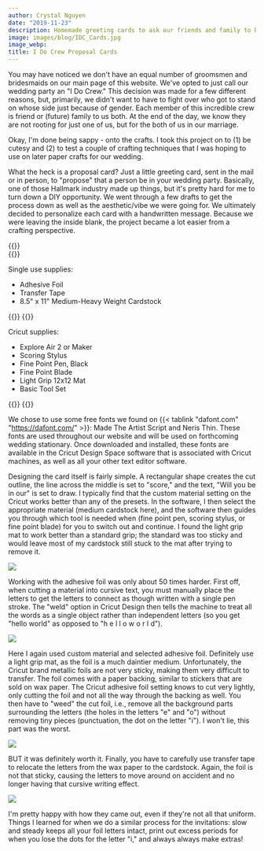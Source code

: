 ```yaml
---
author: Crystal Nguyen
date: "2019-11-23"
description: Homemade greeting cards to ask our friends and family to be apart of our I Do Crew
image: images/blog/IDC_Cards.jpg
image_webp: 
title: I Do Crew Proposal Cards
---
```




You may have noticed we don't have an equal number of groomsmen and bridesmaids on our main page of this website. We've opted to just call our wedding party an "I Do Crew." This decision was made for a few different reasons, but, primarily, we didn't want to have to fight over who got to stand on whose side just because of gender. Each member of this incredible crew is friend or (future) family to us both. At the end of the day, we know they are not rooting for just one of us, but for the both of us in our marriage. 

Okay, I'm done being sappy - onto the crafts. I took this project on to (1) be cutesy and (2) to test a couple of crafting techniques that I was hoping to use on later paper crafts for our wedding. 

What the heck is a proposal card? Just a little greeting card, sent in the mail or in person, to "propose" that a person be in your wedding party. Basically, one of those Hallmark industry made up things, but it's pretty hard for me to turn down a DIY opportunity. We went through a few drafts to get the process down as well as the aesthetic/vibe we were going for. We ultimately decided to personalize each card with a handwritten message. Because we were leaving the inside blank, the project became a lot easier from a crafting perspective. 

{{<row>}}  
{{<column>}}

Single use supplies:

* Adhesive Foil 
* Transfer Tape 
* 8.5" x 11" Medium-Heavy Weight Cardstock
  
{{</column>}}
{{<column>}}

Cricut supplies:

* Explore Air 2 or Maker 
* Scoring Stylus
* Fine Point Pen, Black
* Fine Point Blade
* Light Grip 12x12 Mat
* Basic Tool Set
  
{{</column>}}
{{</row>}}


We chose to use some free fonts we found on {{< tablink "dafont.com" "https://dafont.com/" >}}: Made The Artist Script and Neris Thin. These fonts are used throughout our website and will be used on forthcoming wedding stationary. Once downloaded and installed, these fonts are available in the Cricut Design Space software that is associated with Cricut machines, as well as all your other text editor software. 

Designing the card itself is fairly simple. A rectangular shape creates the cut outline, the line across the middle is set to "score," and the text, "Will you be in our" is set to draw. I typically find that the custom material setting on the Cricut works better than any of the presets. In the software, I then select the appropriate material (medium cardstock here), and the software then guides you through which tool is needed when (fine point pen, scoring stylus, or fine point blade) for you to switch out and continue. I found the light grip mat to work better than a standard grip; the standard was too sticky and would leave most of my cardstock still stuck to the mat after trying to remove it.

![](../../images/blog/IDC_Cricut.jpg)

Working with the adhesive foil was only about 50 times harder. First off, when cutting a material into cursive text, you must manually place the letters to get the letters to connect as though written with a single pen stroke. The "weld" option in Cricut Design then tells the machine to treat all the words as a single object rather than independent letters (so you get "hello world" as opposed to "h e l l o  w o r l d"). 

![](../../images/blog/IDC_Foil.png)

Here I again used custom material and selected adhesive foil. Definitely use a light grip mat, as the foil is a much daintier medium. Unfortunately, the Cricut brand metallic foils are not very sticky, making them very difficult to transfer. The foil comes with a paper backing, similar to stickers that are sold on wax paper. The Cricut adhesive foil setting knows to cut very lightly, only cutting the foil and not all the way through the backing as well. You then have to "weed" the cut foil, i.e., remove all the background parts surrounding the letters (the holes in the letters "e" and "o") without removing tiny pieces (punctuation, the dot on the letter "i"). I won't lie, this part was the worst. 

![](../../images/blog/Foil_Cut.jpg)

BUT it was definitely worth it. Finally, you have to carefully use transfer tape to relocate the letters from the wax paper to the cardstock. Again, the foil is not that sticky, causing the letters to move around on accident and no longer having that cursive writing effect. 

![](../../images/blog/IDC_Cards.jpg)

I'm pretty happy with how they came out, even if they're not all that uniform. Things I learned for when we do a similar process for the invitations: slow and steady keeps all your foil letters intact, print out excess periods for when you lose the dots for the letter "i," and always always make extras!
  
<br>
<br>
<br>
<br>